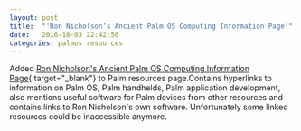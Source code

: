 ```yaml
---
layout: post
title:  "'Ron Nicholson’s Ancient Palm OS Computing Information Page'"
date:   2016-10-03 22:42:56
categories: palmos resources
---
```


Added [Ron Nicholson's Ancient Palm OS Computing Information Page](http://web.archive.org/web/20141224194937/http://www.nicholson.com/rhn/palm.html){:target="_blank"} to Palm resources page.Contains hyperlinks to information on Palm OS, Palm handhelds, Palm application development, also mentions useful software for Palm devices from other resources and contains links to Ron Nicholson's own software. Unfortunately some linked resources could be inaccessible anymore.
